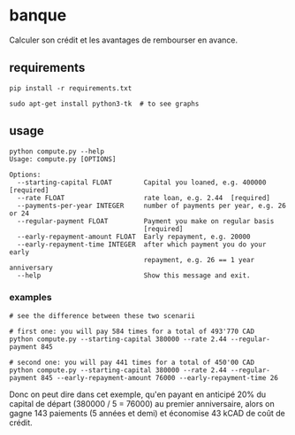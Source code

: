 # banque

Calculer son crédit et les avantages de rembourser en avance.

## requirements

```
pip install -r requirements.txt

sudo apt-get install python3-tk  # to see graphs
```

## usage

```
python compute.py --help
Usage: compute.py [OPTIONS]

Options:
  --starting-capital FLOAT        Capital you loaned, e.g. 400000  [required]
  --rate FLOAT                    rate loan, e.g. 2.44  [required]
  --payments-per-year INTEGER     number of payments per year, e.g. 26 or 24
  --regular-payment FLOAT         Payment you make on regular basis
                                  [required]
  --early-repayment-amount FLOAT  Early repayment, e.g. 20000
  --early-repayment-time INTEGER  after which payment you do your early
                                  repayment, e.g. 26 == 1 year anniversary
  --help                          Show this message and exit.

```


### examples

```
# see the difference between these two scenarii

# first one: you will pay 584 times for a total of 493'770 CAD
python compute.py --starting-capital 380000 --rate 2.44 --regular-payment 845

# second one: you will pay 441 times for a total of 450'00 CAD
python compute.py --starting-capital 380000 --rate 2.44 --regular-payment 845 --early-repayment-amount 76000 --early-repayment-time 26
```

Donc on peut dire dans cet exemple, qu'en payant en anticipé 20% du capital de départ (380000 / 5 = 76000) au premier anniversaire, alors on gagne 143 paiements (5 années et demi) et économise 43 kCAD de coût de crédit.
